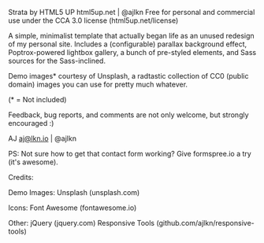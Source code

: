 Strata by HTML5 UP html5up.net | @ajlkn Free for personal and commercial use under the CCA 3.0 license (html5up.net/license)

A simple, minimalist template that actually began life as an unused redesign of my personal site. Includes a (configurable) parallax background effect, Poptrox-powered lightbox gallery, a bunch of pre-styled elements, and Sass sources for the Sass-inclined.

Demo images* courtesy of Unsplash, a radtastic collection of CC0 (public domain) images you can use for pretty much whatever.

(* = Not included)

Feedback, bug reports, and comments are not only welcome, but strongly encouraged :)

AJ aj@lkn.io | @ajlkn

PS: Not sure how to get that contact form working? Give formspree.io a try (it's awesome).

Credits:

Demo Images:
	Unsplash (unsplash.com)

Icons:
	Font Awesome (fontawesome.io)

Other:
	jQuery (jquery.com)
	Responsive Tools (github.com/ajlkn/responsive-tools)
